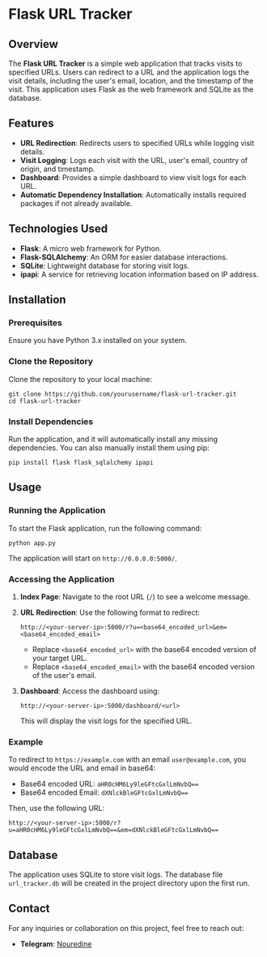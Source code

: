 

# Flask URL Tracker

## Overview

The **Flask URL Tracker** is a simple web application that tracks visits to specified URLs. Users can redirect to a URL and the application logs the visit details, including the user's email, location, and the timestamp of the visit. This application uses Flask as the web framework and SQLite as the database.

## Features

- **URL Redirection**: Redirects users to specified URLs while logging visit details.
- **Visit Logging**: Logs each visit with the URL, user's email, country of origin, and timestamp.
- **Dashboard**: Provides a simple dashboard to view visit logs for each URL.
- **Automatic Dependency Installation**: Automatically installs required packages if not already available.

## Technologies Used

- **Flask**: A micro web framework for Python.
- **Flask-SQLAlchemy**: An ORM for easier database interactions.
- **SQLite**: Lightweight database for storing visit logs.
- **ipapi**: A service for retrieving location information based on IP address.

## Installation

### Prerequisites

Ensure you have Python 3.x installed on your system.

### Clone the Repository

Clone the repository to your local machine:

```
git clone https://github.com/yourusername/flask-url-tracker.git
cd flask-url-tracker
```

### Install Dependencies

Run the application, and it will automatically install any missing dependencies. You can also manually install them using pip:

```
pip install flask flask_sqlalchemy ipapi
```

## Usage

### Running the Application

To start the Flask application, run the following command:

```
python app.py
```

The application will start on `http://0.0.0.0:5000/`.

### Accessing the Application

1. **Index Page**: Navigate to the root URL (`/`) to see a welcome message.
2. **URL Redirection**: Use the following format to redirect:
   ```
   http://<your-server-ip>:5000/r?u=<base64_encoded_url>&em=<base64_encoded_email>
   ```
   - Replace `<base64_encoded_url>` with the base64 encoded version of your target URL.
   - Replace `<base64_encoded_email>` with the base64 encoded version of the user's email.

3. **Dashboard**: Access the dashboard using:
   ```
   http://<your-server-ip>:5000/dashboard/<url>
   ```
   This will display the visit logs for the specified URL. 

### Example

To redirect to `https://example.com` with an email `user@example.com`, you would encode the URL and email in base64:

- Base64 encoded URL: `aHR0cHM6Ly9leGFtcGxlLmNvbQ==`
- Base64 encoded Email: `dXNlckBleGFtcGxlLmNvbQ==`

Then, use the following URL:

```
http://<your-server-ip>:5000/r?u=aHR0cHM6Ly9leGFtcGxlLmNvbQ==&em=dXNlckBleGFtcGxlLmNvbQ==
```

## Database

The application uses SQLite to store visit logs. The database file `url_tracker.db` will be created in the project directory upon the first run.

## Contact

For any inquiries or collaboration on this project, feel free to reach out:

- **Telegram**: [Nouredine](https://t.me/nouredinekn)

